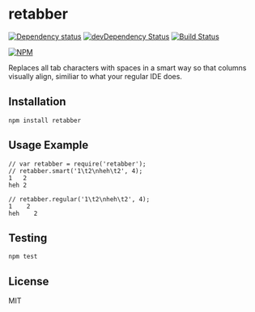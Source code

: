 # retabber

[![Dependency status](https://david-dm.org/alexgorbatchev/retabber.svg)](https://david-dm.org/alexgorbatchev/retabber)
[![devDependency Status](https://david-dm.org/alexgorbatchev/retabber/dev-status.svg)](https://david-dm.org/alexgorbatchev/retabber#info=devDependencies)
[![Build Status](https://travis-ci.org/alexgorbatchev/retabber.svg)](https://travis-ci.org/alexgorbatchev/retabber)

[![NPM](https://nodei.co/npm/retabber.svg)](https://npmjs.org/package/retabber)

Replaces all tab characters with spaces in a smart way so that columns visually align, similiar to what your regular IDE does.

## Installation

    npm install retabber

## Usage Example

    // var retabber = require('retabber');
    // retabber.smart('1\t2\nheh\t2', 4);
    1   2
    heh 2

    // retabber.regular('1\t2\nheh\t2', 4);
    1    2
    heh    2

## Testing

    npm test

## License

MIT
